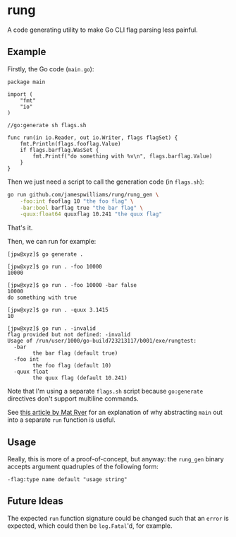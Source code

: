 # rung

A code generating utility to make Go CLI flag parsing less painful.

## Example

Firstly, the Go code (`main.go`):

```golang
package main

import (
	"fmt"
	"io"
)

//go:generate sh flags.sh

func run(in io.Reader, out io.Writer, flags flagSet) {
	fmt.Println(flags.fooflag.Value)
	if flags.barflag.WasSet {
		fmt.Printf("do something with %v\n", flags.barflag.Value)
	}
}
```

Then we just need a script to call the generation code (in `flags.sh`):

```sh
go run github.com/jamespwilliams/rung/rung_gen \
    -foo:int fooflag 10 "the foo flag" \
    -bar:bool barflag true "the bar flag" \
    -quux:float64 quuxflag 10.241 "the quux flag"
```

That's it.

Then, we can run for example:

```console
[jpw@xyz]$ go generate .

[jpw@xyz]$ go run . -foo 10000
10000

[jpw@xyz]$ go run . -foo 10000 -bar false
10000
do something with true

[jpw@xyz]$ go run . -quux 3.1415
10

[jpw@xyz]$ go run . -invalid
flag provided but not defined: -invalid
Usage of /run/user/1000/go-build723213117/b001/exe/rungtest:
  -bar
        the bar flag (default true)
  -foo int
        the foo flag (default 10)
  -quux float
        the quux flag (default 10.241)
```

Note that I'm using a separate `flags.sh` script because `go:generate`
directives don't support multiline commands.

See [this article by Mat
Ryer](https://pace.dev/blog/2020/02/12/why-you-shouldnt-use-func-main-in-golang-by-mat-ryer.html)
for an explanation of why abstracting `main` out into a separate `run` function
is useful.

## Usage

Really, this is more of a proof-of-concept, but anyway: the `rung_gen` binary
accepts argument quadruples of the following form:

```
-flag:type name default "usage string"
```

## Future Ideas

The expected `run` function signature could be changed such that an `error` is
expected, which could then be `log.Fatal`'d, for example.
